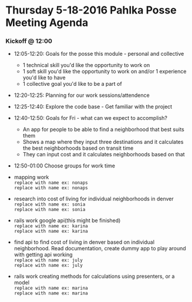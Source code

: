 # Thursday 5-18-2016 Pahlka Posse Meeting Agenda

### Kickoff @ 12:00

 * 12:05-12:20:  Goals for the posse this module - personal and collective
    *  1 technical skill you'd like the opportunity to work on
    *  1 soft skill you'd like the opportunity to work on and/or 1 experience you'd like to have
    *  1 collective goal you'd like to be a part of
 * 12:20-12:25:  Planning for our work sessions/attendence
 * 12:25-12:40:  Explore the code base - Get familiar with the project
 * 12:40-12:50:  Goals for Fri - what can we expect to accomplish?
   * An app for people to be able to find a neighborhood that best suits them
   * Shows a map where they input three destinations and it calculates the best neighborhoods based on transit time
   * They can input cost and it calculates neighborhoods based on that
   
* 12:50-01:00    Choose groups for work time
 * mapping work  
  `replace with name ex: nonaps`  
  `replace with name ex: nonaps`  
 * research into cost of living for individual neighborhoods in denver  
  `replace with name ex: sonia`  
  `replace with name ex: sonia`  
 * rails work google api(this might be finished)  
  `replace with name ex: karina`  
  `replace with name ex: karina`  
 * find api to find cost of living in denver based on individual neighborhood. Read documentation, create dummy app to play    around with getting api working  
  `replace with name ex: july`  
  `replace with name ex: july`  
 * rails work creating methods for calculations using presenters, or a model  
  `replace with name ex: marina`  
  `replace with name ex: marina`  
